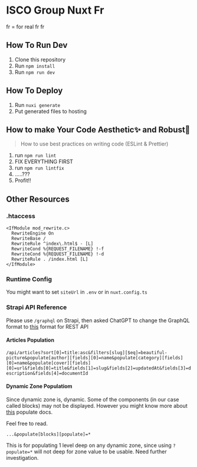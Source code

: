 # ISCO Group Nuxt Fr

fr = for real
fr fr

## How To Run Dev

1. Clone this repository
2. Run `npm install`
3. Run `npm run dev`

## How To Deploy

1. Run `nuxi generate`
2. Put generated files to hosting

## How to make Your Code Aesthetic✨ and Robust🚀

> How to use best practices on writing code (ESLint & Prettier)

1. run `npm run lint`
2. FIX EVERYTHING FIRST
3. run `npm run lintfix`
4. .....???
5. Profit!!

## Other Resources

### .htaccess

    <IfModule mod_rewrite.c>
      RewriteEngine On
      RewriteBase /
      RewriteRule ^index\.html$ - [L]
      RewriteCond %{REQUEST_FILENAME} !-f
      RewriteCond %{REQUEST_FILENAME} !-d
      RewriteRule . /index.html [L]
    </IfModule>

### Runtime Config

You might want to set `siteUrl` in `.env` or in `nuxt.config.ts`

### Strapi API Reference

Please use `/graphql` on Strapi, then asked ChatGPT to change the GraphQL format to [this](https://docs.strapi.io/dev-docs/api/rest/interactive-query-builder) format for REST API

#### Articles Population

`/api/articles?sort[0]=title:asc&filters[slug][$eq]=beautiful-picture&populate[author][fields][0]=name&populate[category][fields][0]=name&populate[cover][fields][0]=url&fields[0]=title&fields[1]=slug&fields[2]=updatedAt&fields[3]=description&fields[4]=documentId`

#### Dynamic Zone Populatiom

Since dynamic zone is, dynamic. Some of the components (in our case called blocks) may not be displayed. However you might know more about [this](https://docs.strapi.io/dev-docs/api/rest/guides/understanding-populate#populate-dynamic-zones) populate docs.

Feel free to read.

`...&populate[blocks][populate]=*`

This is for populating 1 level deep on any dynamic zone, since using `?populate=*` will not deep for zone value to be usable. Need further investigation.
